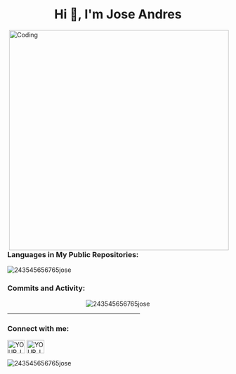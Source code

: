 <h1 align="center">Hi 👋, I'm Jose Andres</h1>



<img align="right" alt="Coding" width="500" src="https://giphy.com/gifs/looneytunesworldofmayhem-world-of-mayhem-looney-tunes-ltwom-RbDKaczqWovIugyJmW">
<br>

<h3 align="left">Languages in My Public Repositories:</h3>
<p align="left">
    <!-- Dynamic GitHub Stats showing top languages used based on public repositories -->
    <img src="https://github-readme-stats.vercel.app/api/top-langs?username=243545656765jose&show_icons=true&theme=dark&locale=en&layout=compact" alt="243545656765jose" />
</p>

<h3 align="left">Commits and Activity:</h3>
<p align="center">
    <!-- GitHub stats showing total commits made in public repositories -->
    <img src="https://github-readme-stats.vercel.app/api?username=243545656765jose&show_icons=true&theme=dark&locale=en&hide=prs&count_private=true" alt="243545656765jose" />
</p>

<hr width="60%" >

<h3 align="left">Connect with me:</h3>
<p align="left">
    <!-- Update these URLs with your actual social media links -->
    <a href="https://www.linkedin.com/in/jose-andres-acu%C3%B1a-rodriguez?lipi=urn%3Ali%3Apage%3Ad_flagship3_profile_view_base_contact_details%3B79bN66aASReQcpWXRTP%2BjQ%3D%3D" target="blank"><img align="center" src="https://raw.githubusercontent.com/rahuldkjain/github-profile-readme-generator/master/src/images/icons/Social/linked-in-alt.svg" alt="YOUR_LINKEDIN" height="30" width="40" /></a>
    <a href="https://www.instagram.com/j_20ra/profilecard/?igsh=MXJvM2V0aWF6ZWV2Yg==" target="blank"><img align="center" src="https://raw.githubusercontent.com/rahuldkjain/github-profile-readme-generator/master/src/images/icons/Social/instagram.svg" alt="YOUR_INSTAGRAM" height="30" width="40" /></a>
</p>

<p align="left"> <img src="https://komarev.com/ghpvc/?username=243545656765jose&label=Profile%20views&color=0e75b6&style=flat" alt="243545656765jose" /> </p>
